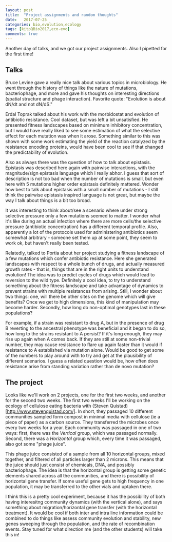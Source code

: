 ```yaml
---
layout: post
title:  "Project assignments and random thoughts"
date:   2017-07-25
categories: bio,evolution,ecology
tags: [kitpQBio2017,eco-evo]
comments: true
---
```


Another day of talks, and we got our project assignments. Also I pipetted for the first time!

## Talks

Bruce Levine gave a really nice talk about various topics in microbiology. He went through the history of things like
the nature of mutations, bacteriophage, and more and gave his thoughts on interesting directions (spatial structure
and phage interaction). Favorite quote: "Evolution is about dN/dt and not dN/dS."

Erdal Toprak talked about his work with the morbidostat and evolution of antibiotic resistance. Cool dataset, but was
left a bit unsatisfied. He presented fitness landscapes based on minimum inhibitory concentration, but I would have
really liked to see some estimation of what the selective effect for each mutation was when it arose. Something similar
to this was shown with some work estimating the yield of the reaction catalyzed by the resistance encoding proteins, would
have been cool to see if that changed the predictability of evolution.

Also as always there was the question of how to talk about epistasis. Epistasis was described here again with pairwise
interactions, with the magnitude/sign epistasis language which I really abhor. I guess that sort of description is not
too bad when the number of mutations is small, but even here with 5 mutations higher order epistasis definitely mattered.
Wonder how best to talk about epistasis with a small number of mutations - I still think the pairwise epistasis inspired
language is not great, but maybe the way I talk about things is a bit too broad.

It was interesting to think about/see
a scenario where under strong selective pressure only a few mutations seemed to matter. I wonder what it's like during an
actual infection where there are more cells/the selective pressure (antibiotic concentration) has a different temporal
profile. Also, apparently a lot of the protocols used for administering antibiotics seem somewhat arbitrary - someone
set them up at some point, they seem to work ok, but haven't really been tested.

Relatedly, talked to Portia about her project studying a fitness landscape of a few mutations which confer antibiotic
resistance. Here she generated landscapes with respect to a whole bunch of drugs, and actually measured growth rates - 
that is, things that are in the right units to understand evolution! The idea was to predict cycles of drugs
which would lead to reversion to the wild type. Definitely a cool idea, to try to understand something about
the fitness landscape and take advantage of dynamics to prevent strains with multiple resistances from arising.
Still, I wonder about two things: one, will there be other sites on the genome which will give benefits? Once we get to
high dimensions, this kind of manipulation may become harder. Secondly, how long do non-optimal genotypes
last in these populations?

For example, if a strain was resistant to drug A, but in the presence of drug B reverting
to the ancestral phenotype was beneficial and it began to do so, how long to the strains resistant to A persist? If it's
long enough, they may rise up again when A comes back. If they are still at some non-trivial number, they may cause
resistance to flare up again faster than it would if resistance to A established via mutation alone. Would be good
to get some of the numbers to play around with to try and get at the plausibility of different scenarios. 
I guess a related question would be, how often does resistance arise from standing variation rather than de novo mutation?

## The project

Looks like we'll work on 2 projects, one for the first two weeks, and another for the second two weeks. The first two
weeks I'll be working on the ecology of cellulose eating bacteria with (Steven Quistad)[http://www.stevenquistad.com/].
In short, they passaged 10 different communities sampled form compost in minimal media with cellulose (ie a piece of
paper) as a carbon source. They transferred the microbes once every two weeks for a year. Each community was
passaged in one of two ways: first, there was the *Vertical* group, which was passaged normally. Second, there
was a *Horizontal* group which, every time it was passaged, also got some "phage juice".

This phage juice consisted of a sample from all 10 horizontal groups, mixed together, and filtered of all particles larger
than 2 microns. This means that the juice should just consist of chemicals, DNA, and possibly bacteriophage. The idea
is that the horizontal group is getting some genetic elements shared across all the communities, and there is possibility
of horizontal gene transfer. If some useful gene gets to high frequency in one population, it may be transferred to the
other vials and uptaken there.

I think this is a pretty cool experiment, because it has the possibility of both having interesitng community dynamics
(with the vertical alone), and says something about migration/horizontal gene transfer (with the horizontal treatment).
It would be cool if both inter and intra line information could be combined to do things like assess community
evolution and stability, new genes sweeping through the population, and the rate of recombination events. Stay tuned
for what direction me (and the other students) will take this in!
